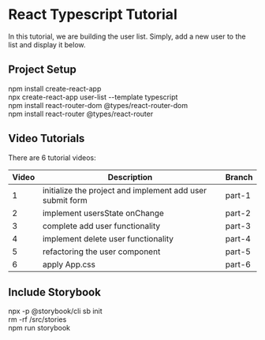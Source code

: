 # React Typescript Tutorial
In this tutorial, we are building the user list.  Simply, add a new user to the list and display it below.


## Project Setup
npm install create-react-app<br/>
npx create-react-app user-list --template typescript<br/>
npm install react-router-dom @types/react-router-dom<br/>
npm install react-router @types/react-router


## Video Tutorials
There are 6 tutorial videos:

| Video | Description                                              | Branch |
|-------|----------------------------------------------------------|--------|
|  1    | initialize the project and implement add user submit form| part-1 |
|  2    | implement usersState onChange                            | part-2 |
|  3    | complete add user functionality                          | part-3 |
|  4    | implement delete user functionality                      | part-4 |
|  5    | refactoring the user component                           | part-5 |
|  6    | apply App.css                                            | part-6 |

## Include Storybook 
npx -p @storybook/cli sb init<br/>
rm -rf /src/stories<br/>
npm run storybook<br/>


